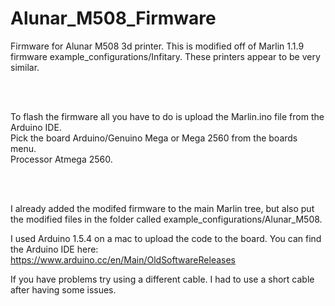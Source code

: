 # Alunar_M508_Firmware

Firmware for Alunar M508 3d printer. This is modified off of Marlin 1.1.9 firmware example_configurations/Infitary. These printers appear to be very similar.

<br>
<br>


To flash the firmware all you have to do is upload the Marlin.ino file from the Arduino IDE.
<br>
Pick the board Arduino/Genuino Mega or Mega 2560 from the boards menu.
<br>
Processor Atmega 2560.

<br>
<br>

I already added the modifed firmware to the main Marlin tree, but also put the modified files in the folder called example_configurations/Alunar_M508.

I used Arduino 1.5.4 on a mac to upload the code to the board. You can find the Arduino IDE here: https://www.arduino.cc/en/Main/OldSoftwareReleases

If you have problems try using a different cable. I had to use a short cable after having some issues. 
